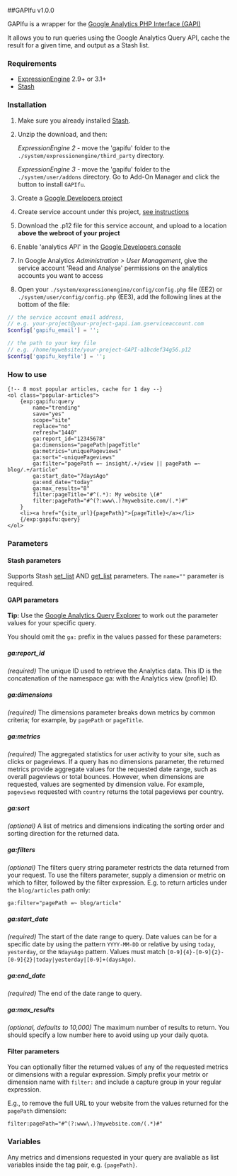 ##GAPIfu v1.0.0

GAPIfu is a wrapper for the [Google Analytics PHP Interface (GAPI)](https://github.com/erebusnz/gapi-google-analytics-php-interface)

It allows you to run queries using the Google Analytics Query API, cache the result for a given time, and output as a Stash list.

### Requirements

* [ExpressionEngine](https://ellislab.com/expressionengine) 2.9+ or 3.1+
* [Stash](https://github.com/croxton/Stash)

### Installation

1. Make sure you already installed [Stash](https://github.com/croxton/Stash).

2. Unzip the download, and then:

	*ExpressionEngine 2* - move the 'gapifu' folder to the `./system/expressionengine/third_party` directory.

	*ExpressionEngine 3* - move the 'gapifu' folder to the `./system/user/addons` directory. Go to Add-On Manager and click the button to install `GAPIfu`.

3. Create a [Google Developers project](https://console.developers.google.com/project)

4. Create service account under this project, [see instructions](https://developers.google.com/identity/protocols/OAuth2ServiceAccount#creatinganaccount)

5. Download the .p12 file for this service account, and upload to a location **above the webroot of your project**

6. Enable 'analytics API' in the [Google Developers console]((https://console.developers.google.com/project))

7. In Google Analytics *Administration > User Management*, give the service account 'Read and Analyse' permissions on the analytics accounts you want to access

8. Open your `./system/expressionengine/config/config.php` file (EE2) or `./system/user/config/config.php` (EE3), add the following lines at the bottom of the file:


```PHP
// the service account email address, 
// e.g. your-project@your-project-gapi.iam.gserviceaccount.com
$config['gapifu_email'] = ''; 

// the path to your key file
// e.g. /home/mywebsite/your-project-GAPI-a1bcdef34g56.p12
$config['gapifu_keyfile'] = '';
```


### How to use

	{!-- 8 most popular articles, cache for 1 day --}
	<ol class="popular-articles">
		{exp:gapifu:query
			name="trending"
			save="yes"
			scope="site"
			replace="no"
			refresh="1440"
			ga:report_id="12345678"
			ga:dimensions="pagePath|pageTitle"
			ga:metrics="uniquePageviews"
			ga:sort="-uniquePageviews"
			ga:filter="pagePath =~ insight/.+/view || pagePath =~ blog/.+/article"
			ga:start_date="7daysAgo"
			ga:end_date="today"
			ga:max_results="8"
			filter:pageTitle="#^(.*): My website \(#"
			filter:pagePath="#^(?:www\.)?mywebsite.com/(.*)#"
		}
	 	<li><a href="{site_url}{pagePath}">{pageTitle}</a></li>
	 	{/exp:gapifu:query}
	</ol>
	

### Parameters

#### Stash parameters

Supports Stash [set_list](https://github.com/croxton/Stash/wiki/%7Bexp:stash:set_list%7D) AND [get_list](https://github.com/croxton/Stash/wiki/%7Bexp:stash:get_list%7D) parameters.
The `name=""` parameter is required.

#### GAPI parameters
**Tip:** Use the [Google Analytics Query Explorer](https://ga-dev-tools.appspot.com/query-explorer/) to work out the parameter values for your specific query.

You should omit the `ga:` prefix in the values passed for these parameters:

##### ga:report_id
*(required)* The unique ID used to retrieve the Analytics data. This ID is the concatenation of the namespace ga: with the Analytics view (profile) ID.

##### ga:dimensions
*(required)* The dimensions parameter breaks down metrics by common criteria; for example, by `pagePath` or `pageTitle`.

##### ga:metrics

*(required)* The aggregated statistics for user activity to your site, such as clicks or pageviews. If a query has no dimensions parameter, the returned metrics provide aggregate values for the requested date range, such as overall pageviews or total bounces. However, when dimensions are requested, values are segmented by dimension value. For example, `pageviews` requested with `country` returns the total pageviews per country.

##### ga:sort

*(optional)* A list of metrics and dimensions indicating the sorting order and sorting direction for the returned data.

##### ga:filters

*(optional)* The filters query string parameter restricts the data returned from your request. To use the filters parameter, supply a dimension or metric on which to filter, followed by the filter expression. E.g. to return articles under the `blog/articles` path only:
	
	ga:filter="pagePath =~ blog/article"
	
##### ga:start_date	

*(required)* The start of the date range to query. Date values can be for a specific date by using the pattern `YYYY-MM-DD` or relative by using `today`, `yesterday`, or the `NdaysAgo` pattern. Values must match `[0-9]{4}-[0-9]{2}-[0-9]{2}|today|yesterday|[0-9]+(daysAgo)`. 

##### ga:end_date
*(required)* The end of the date range to query.

##### ga:max_results
*(optional, defaults to 10,000)* The maximum number of results to return. You should specify a low number here to avoid using up your daily quota.

#### Filter parameters

You can optionally filter the returned values of any of the requested metrics or dimensions with a regular expression. Simply prefix your metrix or dimension name with `filter:` and include a capture group in your regular expression.

E.g., to remove the full URL to your website from the values returned for the `pagePath` dimension:

	filter:pagePath="#^(?:www\.)?mywebsite.com/(.*)#"


### Variables

Any metrics and dimensions requested in your query are avaliable as list variables inside the tag pair, e.g. `{pagePath}`.